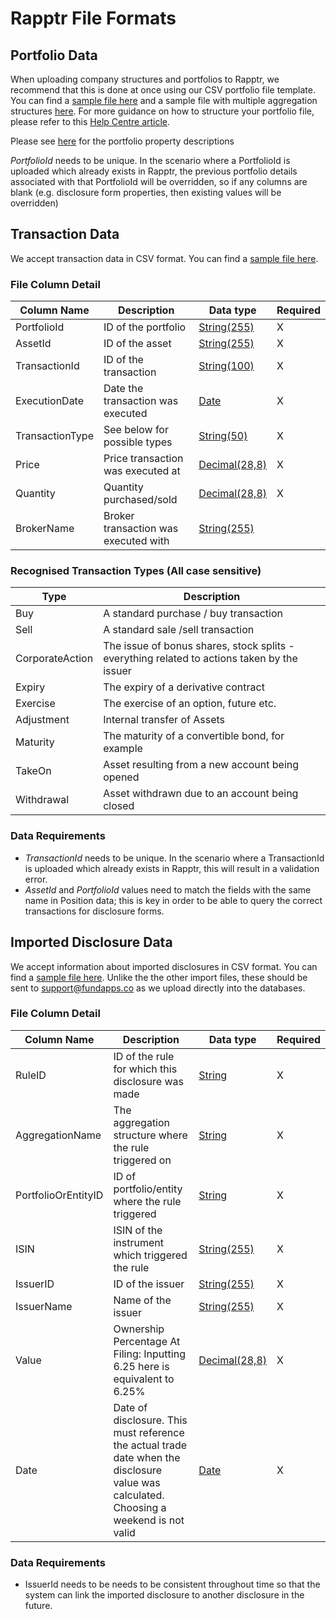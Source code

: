 # Rapptr File Formats

## Portfolio Data

When uploading company structures and portfolios to Rapptr, we recommend that this is done at once using our CSV portfolio file template. You can find a [sample file here](https://github.com/fundapps/api-examples/blob/main/Sample-ImportFiles/Portfolios.csv) and a sample file with multiple aggregation structures [here](https://github.com/fundapps/api-examples/blob/main/Sample-ImportFiles/PortfoliosMultipleAggregationStructures.csv). For more guidance on how to structure your portfolio file, please refer to this [Help Centre article](https://fundapps.zendesk.com/hc/en-us/articles/210134023-Portfolio-File).

Please see [here](http://docs.fundapps.co/disclosureProperties.html#portfolioProperties) for the portfolio property descriptions

_PortfolioId_ needs to be unique. In the scenario where a PortfolioId is uploaded which already exists in Rapptr, the previous portfolio details associated with that PortfolioId will be overridden, so if any columns are blank (e.g. disclosure form properties, then existing values will be overridden)

## Transaction Data

We accept transaction data in CSV format. You can find a [sample file here](Transactions.csv).

### File Column Detail

| Column Name     | Description                          | Data type                                                            | Required |
| --------------- | ------------------------------------ | -------------------------------------------------------------------- | -------- |
| PortfolioId     | ID of the portfolio                  | [String(255)](https://github.com/fundapps/api-examples#data-types)   | X        |
| AssetId         | ID of the asset                      | [String(255)](https://github.com/fundapps/api-examples#data-types)   | X        |
| TransactionId   | ID of the transaction                | [String(100)](https://github.com/fundapps/api-examples#data-types)   | X        |
| ExecutionDate   | Date the transaction was executed    | [Date](https://github.com/fundapps/api-examples#data-types)          | X        |
| TransactionType | See below for possible types         | [String(50)](https://github.com/fundapps/api-examples#data-types)    | X        |
| Price           | Price transaction was executed at    | [Decimal(28,8)](https://github.com/fundapps/api-examples#data-types) | X        |
| Quantity        | Quantity purchased/sold              | [Decimal(28,8)](https://github.com/fundapps/api-examples#data-types) | X        |
| BrokerName      | Broker transaction was executed with | [String(255)](https://github.com/fundapps/api-examples#data-types)   |

### Recognised Transaction Types (All case sensitive)

| Type            | Description                                                                                 |
| --------------- | ------------------------------------------------------------------------------------------- |
| Buy             | A standard purchase / buy transaction                                                       |
| Sell            | A standard sale /sell transaction                                                           |
| CorporateAction | The issue of bonus shares, stock splits - everything related to actions taken by the issuer |
| Expiry          | The expiry of a derivative contract                                                         |
| Exercise        | The exercise of an option, future etc.                                                      |
| Adjustment      | Internal transfer of Assets                                                                 |
| Maturity        | The maturity of a convertible bond, for example                                             |
| TakeOn          | Asset resulting from a new account being opened                                             |
| Withdrawal      | Asset withdrawn due to an account being closed                                              |

### Data Requirements

- _TransactionId_ needs to be unique. In the scenario where a TransactionId is uploaded which already exists in Rapptr, this will result in a validation error.
- _AssetId_ and _PortfolioId_ values need to match the fields with the same name in Position data; this is key in order to be able to query the correct transactions for disclosure forms.

## Imported Disclosure Data

We accept information about imported disclosures in CSV format. You can find a [sample file here](https://github.com/fundapps/api-examples/blob/main/Sample-ImportFiles/Imported%20Disclosures.csv). Unlike the the other import files, these should be sent to support@fundapps.co as we upload directly into the databases.

### File Column Detail

| Column Name         | Description                                                                                                                             | Data type                                                            | Required |
| ------------------- | --------------------------------------------------------------------------------------------------------------------------------------- | -------------------------------------------------------------------- | -------- |
| RuleID              | ID of the rule for which this disclosure was made                                                                                       | [String](https://github.com/fundapps/api-examples#data-types)        | X        |
| AggregationName     | The aggregation structure where the rule triggered on                                                                                   | [String](https://github.com/fundapps/api-examples#data-types)        | X        |
| PortfolioOrEntityID | ID of portfolio/entity where the rule triggered                                                                                         | [String](https://github.com/fundapps/api-examples#data-types)        | X        |
| ISIN                | ISIN of the instrument which triggered the rule                                                                                         | [String(255)](https://github.com/fundapps/api-examples#data-types)   | X        |
| IssuerID            | ID of the issuer                                                                                                                        | [String(255)](https://github.com/fundapps/api-examples#data-types)   | X        |
| IssuerName          | Name of the issuer                                                                                                                      | [String(255)](https://github.com/fundapps/api-examples#data-types)   | X        |
| Value               | Ownership Percentage At Filing: Inputting 6.25 here is equivalent to 6.25%                                                              | [Decimal(28,8)](https://github.com/fundapps/api-examples#data-types) | X        |
| Date                | Date of disclosure. This must reference the actual trade date when the disclosure value was calculated. Choosing a weekend is not valid | [Date](https://github.com/fundapps/api-examples#data-types)          | X        |

### Data Requirements

- IssuerId needs to be needs to be consistent throughout time so that the system can link the imported disclosure to another disclosure in the future.
